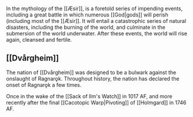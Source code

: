 In the mythology of the [[Æsir]], is a foretold series of impending events, including a great battle in which numerous [[God|gods]] will perish (including most of the [[Æsir]]. It will entail a catastrophic series of natural disasters, including the burning of the world, and culminate in the submersion of the world underwater. After these events, the world will rise again, cleansed and fertile.

## [[Dvårgheim]]
The nation of [[Dvårgheim]] was designed to be a bulwark against the onslaught of Ragnarǫk. Throughout history, the nation has declared the onset of Ragnarǫk a few times.

Once in the wake of the [[Sack of Ilm's Watch]] in 1017 AF, and more recently after the final [[Cacotopic Warp|Pivoting]] of [[Holmgard]] in 1746 AF. 